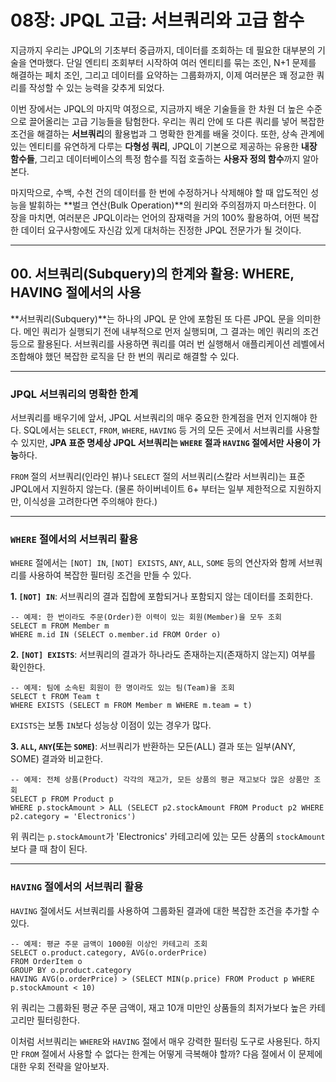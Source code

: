 # 08장: JPQL 고급: 서브쿼리와 고급 함수

지금까지 우리는 JPQL의 기초부터 중급까지, 데이터를 조회하는 데 필요한 대부분의 기술을 연마했다. 단일 엔티티 조회부터 시작하여 여러 엔티티를 묶는 조인, N+1 문제를 해결하는 페치 조인, 그리고 데이터를 요약하는 그룹화까지, 이제 여러분은 꽤 정교한 쿼리를 작성할 수 있는 능력을 갖추게 되었다.

이번 장에서는 JPQL의 마지막 여정으로, 지금까지 배운 기술들을 한 차원 더 높은 수준으로 끌어올리는 고급 기능들을 탐험한다. 우리는 쿼리 안에 또 다른 쿼리를 넣어 복잡한 조건을 해결하는 **서브쿼리**의 활용법과 그 명확한 한계를 배울 것이다. 또한, 상속 관계에 있는 엔티티를 유연하게 다루는 **다형성 쿼리**, JPQL이 기본으로 제공하는 유용한 **내장 함수들**, 그리고 데이터베이스의 특정 함수를 직접 호출하는 **사용자 정의 함수**까지 알아본다.

마지막으로, 수백, 수천 건의 데이터를 한 번에 수정하거나 삭제해야 할 때 압도적인 성능을 발휘하는 \*\*벌크 연산(Bulk Operation)\*\*의 원리와 주의점까지 마스터한다. 이 장을 마치면, 여러분은 JPQL이라는 언어의 잠재력을 거의 100% 활용하여, 어떤 복잡한 데이터 요구사항에도 자신감 있게 대처하는 진정한 JPQL 전문가가 될 것이다.

-----

## 00\. 서브쿼리(Subquery)의 한계와 활용: WHERE, HAVING 절에서의 사용

\*\*서브쿼리(Subquery)\*\*는 하나의 JPQL 문 안에 포함된 또 다른 JPQL 문을 의미한다. 메인 쿼리가 실행되기 전에 내부적으로 먼저 실행되며, 그 결과는 메인 쿼리의 조건 등으로 활용된다. 서브쿼리를 사용하면 쿼리를 여러 번 실행해서 애플리케이션 레벨에서 조합해야 했던 복잡한 로직을 단 한 번의 쿼리로 해결할 수 있다.

-----

### **JPQL 서브쿼리의 명확한 한계**

서브쿼리를 배우기에 앞서, JPQL 서브쿼리의 매우 중요한 한계점을 먼저 인지해야 한다. SQL에서는 `SELECT`, `FROM`, `WHERE`, `HAVING` 등 거의 모든 곳에서 서브쿼리를 사용할 수 있지만, **JPA 표준 명세상 JPQL 서브쿼리는 `WHERE` 절과 `HAVING` 절에서만 사용이 가능**하다.

`FROM` 절의 서브쿼리(인라인 뷰)나 `SELECT` 절의 서브쿼리(스칼라 서브쿼리)는 표준 JPQL에서 지원하지 않는다. (물론 하이버네이트 6+ 부터는 일부 제한적으로 지원하지만, 이식성을 고려한다면 주의해야 한다.)

-----

### **`WHERE` 절에서의 서브쿼리 활용**

`WHERE` 절에서는 `[NOT] IN`, `[NOT] EXISTS`, `ANY`, `ALL`, `SOME` 등의 연산자와 함께 서브쿼리를 사용하여 복잡한 필터링 조건을 만들 수 있다.

**1. `[NOT] IN`**: 서브쿼리의 결과 집합에 포함되거나 포함되지 않는 데이터를 조회한다.

```jpql
-- 예제: 한 번이라도 주문(Order)한 이력이 있는 회원(Member)을 모두 조회
SELECT m FROM Member m
WHERE m.id IN (SELECT o.member.id FROM Order o)
```

**2. `[NOT] EXISTS`**: 서브쿼리의 결과가 하나라도 존재하는지(존재하지 않는지) 여부를 확인한다.

```jpql
-- 예제: 팀에 소속된 회원이 한 명이라도 있는 팀(Team)을 조회
SELECT t FROM Team t
WHERE EXISTS (SELECT m FROM Member m WHERE m.team = t)
```

`EXISTS`는 보통 `IN`보다 성능상 이점이 있는 경우가 많다.

**3. `ALL`, `ANY`(또는 `SOME`)**: 서브쿼리가 반환하는 모든(ALL) 결과 또는 일부(ANY, SOME) 결과와 비교한다.

```jpql
-- 예제: 전체 상품(Product) 각각의 재고가, 모든 상품의 평균 재고보다 많은 상품만 조회
SELECT p FROM Product p
WHERE p.stockAmount > ALL (SELECT p2.stockAmount FROM Product p2 WHERE p2.category = 'Electronics')
```

위 쿼리는 `p.stockAmount`가 'Electronics' 카테고리에 있는 모든 상품의 `stockAmount`보다 클 때 참이 된다.

-----

### **`HAVING` 절에서의 서브쿼리 활용**

`HAVING` 절에서도 서브쿼리를 사용하여 그룹화된 결과에 대한 복잡한 조건을 추가할 수 있다.

```jpql
-- 예제: 평균 주문 금액이 1000원 이상인 카테고리 조회
SELECT o.product.category, AVG(o.orderPrice)
FROM OrderItem o
GROUP BY o.product.category
HAVING AVG(o.orderPrice) > (SELECT MIN(p.price) FROM Product p WHERE p.stockAmount < 10)
```

위 쿼리는 그룹화된 평균 주문 금액이, 재고 10개 미만인 상품들의 최저가보다 높은 카테고리만 필터링한다.

이처럼 서브쿼리는 `WHERE`와 `HAVING` 절에서 매우 강력한 필터링 도구로 사용된다. 하지만 `FROM` 절에서 사용할 수 없다는 한계는 어떻게 극복해야 할까? 다음 절에서 이 문제에 대한 우회 전략을 알아보자.